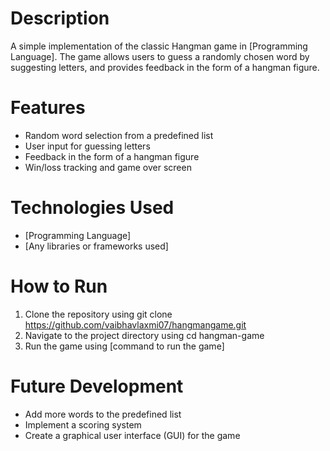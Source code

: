 # Description
A simple implementation of the classic Hangman game in [Programming Language]. The game allows users to guess a randomly chosen word by suggesting letters, and provides feedback in the form of a hangman figure.

# Features
- Random word selection from a predefined list
- User input for guessing letters
- Feedback in the form of a hangman figure
- Win/loss tracking and game over screen

# Technologies Used
- [Programming Language]
- [Any libraries or frameworks used]

# How to Run
1. Clone the repository using git clone https://github.com/vaibhavlaxmi07/hangmangame.git
2. Navigate to the project directory using cd hangman-game
3. Run the game using [command to run the game]

# Future Development
- Add more words to the predefined list
- Implement a scoring system
- Create a graphical user interface (GUI) for the game

